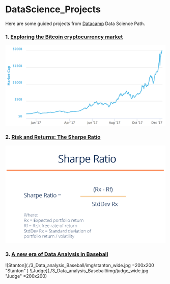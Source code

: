 # DataScience_Projects

Here are some guided projects from [Datacamp](https://www.datacamp.com/home) Data Science Path.

### 1. [Exploring the Bitcoin cryptocurrency market](./1_Bitcoin_Cryptocurrency_Market/1_Bitcoin_Cryptocurrency_Market.ipynb)
![Bitcoin Market Cap 2017](./1_Bitcoin_Cryptocurrency_Market/img/bitcoint_market_cap_2017.png "Bitcoin Market Cap 2017")

### 2. [Risk and Returns: The Sharpe Ratio](./2_The_Sharpe_Ratio)
![Sharpe Ratio explained](./2_The_Sharpe_Ratio/img/sharpe-ratio.png "Sharpe Ratio explained")

### 3. [A new era of Data Analysis in Baseball](./3.Data_Analysis_Baseball)

![Stanton](./3_Data_analysis_Baseball/img/stanton_wide.jpg =200x200 "Stanton" ) ![Judge](./3_Data_analysis_Baseball/img/judge_wide.jpg "Judge" =200x200)
